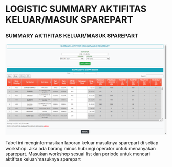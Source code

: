 # LOGISTIC SUMMARY AKTIFITAS KELUAR/MASUK SPAREPART

### SUMMARY AKTIFITAS KELUAR/MASUK SPAREPART

![](<../../.gitbook/assets/Screenshot (33).png>)

Tabel ini menginformasikan laporan keluar masuknya sparepart di setiap workshop. Jika ada barang minus hubungi operator untuk menanyakan sparepart. Masukan workshop sesuai list dan periode untuk mencari aktifitas keluar/masuknya sparepart
